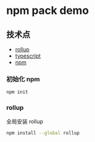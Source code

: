 # npm pack demo

## 技术点

- [rollup](https://www.rollupjs.com/)
- [typescript](https://www.typescriptlang.org/)
- [npm](https://www.npmjs.com/)

### 初始化 npm

```sh
npm init
```

### rollup

全局安装 rollup

```sh
npm install --global rollup
```



###
